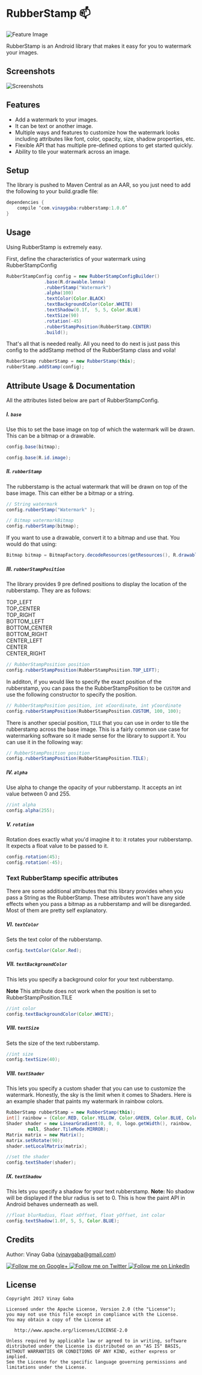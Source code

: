 RubberStamp :mailbox:
================

![Feature Image](images/FeatureImage.png)

RubberStamp is an Android library that makes it easy for you to watermark your images.

Screenshots
------------
![Screenshots](images/screenshots.png)


Features
---------

* Add a watermark to your images.
* It can be text or another image.
* Multiple ways and features to customize how the watermark looks including attributes like font, color, opacity, size, shadow properties, etc.
* Flexible API that has multiple pre-defined options to get started quickly.
* Ability to tile your watermark across an image.


Setup
------
The library is pushed to Maven Central as an AAR, so you just need to add the following to your build.gradle file:
```java
dependencies {
    compile ‘com.vinaygaba:rubberstamp:1.0.0’
}
```

Usage
------
Using RubberStamp is extremely easy.

First, define the characteristics of your watermark using RubberStampConfig

```java
RubberStampConfig config = new RubberStampConfigBuilder()
              .base(R.drawable.lenna)
              .rubberStamp("Watermark")
              .alpha(100)
              .textColor(Color.BLACK)
              .textBackgroundColor(Color.WHITE)
              .textShadow(0.1f,  5, 5, Color.BLUE)
              .textSize(90)
              .rotation(-45)
              .rubberStampPosition(RubberStamp.CENTER)
              .build();
```

That's all that is needed really. All you need to do next is just pass this config to the addStamp method of the RubberStamp class and voila!
```java
RubberStamp rubberStamp = new RubberStamp(this);
rubberStamp.addStamp(config);
```

Attribute Usage & Documentation
--------------------------------
All the attributes listed below are part of RubberStampConfig.

##### I. `base`
Use this to set the base image on top of which the watermark will be drawn. This can be a bitmap or a drawable.

```java
config.base(bitmap);

config.base(R.id.image);
```

##### II. `rubberStamp`
The rubberstamp is the actual watermark that will be drawn on top of the base image. This can either be a bitmap or a string.

```java
// String watermark
config.rubberStamp("Watermark" );

// Bitmap watermarkBitmap
config.rubberStamp(bitmap);
```

If you want to use a drawable, convert it to a bitmap and use that. You would do that using:

```java
Bitmap bitmap = BitmapFactory.decodeResources(getResources(), R.drawable.logo);

```

##### III. `rubberStampPosition`
The library provides 9 pre defined positions to display the location of the rubberstamp. They are as follows:

TOP_LEFT<br/>
TOP_CENTER<br/>
TOP_RIGHT<br/>
BOTTOM_LEFT<br/>
BOTTOM_CENTER<br/>
BOTTOM_RIGHT<br/>
CENTER_LEFT<br/>
CENTER<br/>
CENTER_RIGHT<br/>

```java
// RubberStampPosition position
config.rubberStampPosition(RubberStampPosition.TOP_LEFT);

```

In additon, if you would like to specify the exact position of the rubberstamp, you can pass the the RubberStampPosition to be `CUSTOM` and use the following constructor to specify the position.

```java
// RubberStampPosition position, int xCoordinate, int yCoordinate
config.rubberStampPosition(RubberStampPosition.CUSTOM, 100, 100);
```

There is another special position, `TILE` that you can use in order to tile the rubberstamp across the base image.
This is a fairly common use case for watermarking software so it made sense for the library
to support it. You can use it in the following way:

```java
// RubberStampPosition position
config.rubberStampPosition(RubberStampPosition.TILE);
```

##### IV. `alpha`

Use alpha to change the opacity of your rubberstamp. It accepts an int value between 0 and 255.

```java
//int alpha
config.alpha(255);
```

##### V. `rotation`

Rotation does exactly what you'd imagine it to: it rotates your rubberstamp. It expects a float value
to be passed to it.

```java
config.rotation(45);
config.rotation(-45);
```

### Text RubberStamp specific attributes

There are some additional attributes that this library provides when you pass a String as the RubberStamp.
These attributes won't have any side effects when you pass a bitmap as a rubberstamp and will be disregarded.
Most of them are pretty self explanatory.

##### VI. `textColor`

Sets the text color of the rubberstamp.
```java
config.textColor(Color.Red);
```

##### VII. `textBackgroundColor`

This lets you specify a background color for your text rubberstamp.

<b>Note</b> This attribute does not work when the position is set to RubberStampPosition.TILE

```java
//int color
config.textBackgroundColor(Color.WHITE);
```

##### VIII. `textSize`
Sets the size of the text rubberstamp.

```java
//int size
config.textSize(40);
```

##### VIII. `textShader`

This lets you specify a custom shader that you can use to customize the watermark.
Honestly, the sky is the limit when it comes to Shaders. Here is an example shader that
paints my watermark in rainbow colors.

```java
RubberStamp rubberStamp = new RubberStamp(this);
int[] rainbow = {Color.RED, Color.YELLOW, Color.GREEN, Color.BLUE, Color.MAGENTA};
Shader shader = new LinearGradient(0, 0, 0, logo.getWidth(), rainbow,
        null, Shader.TileMode.MIRROR);
Matrix matrix = new Matrix();
matrix.setRotate(90);
shader.setLocalMatrix(matrix);

//set the shader
config.textShader(shader);
```

##### IX. `textShadow`
This lets you specify a shadow for your text rubberstamp.
<b>Note:</b> No shadow will be displayed if the blur radius is set to 0. This is how the paint
API in Android behaves underneath as well.
```java
//float blurRadius, float xOffset, float yOffset, int color
config.textShadow(1.0f, 5, 5, Color.BLUE);
```

Credits
-----------------
Author: Vinay Gaba (vinaygaba@gmail.com)

<a href="https://plus.google.com/+Vinaygaba">
  <img alt="Follow me on Google+"
       src="https://github.com/gabrielemariotti/cardslib/raw/master/demo/images/g+64.png" />
</a>
<a href="https://twitter.com/vinaygaba">
  <img alt="Follow me on Twitter"
       src="https://github.com/gabrielemariotti/cardslib/raw/master/demo/images/twitter64.png" />
</a>
<a href="https://www.linkedin.com/in/vinaygaba">
  <img alt="Follow me on LinkedIn"
       src="https://github.com/gabrielemariotti/cardslib/raw/master/demo/images/linkedin.png" />
</a>


License
-------

    Copyright 2017 Vinay Gaba

    Licensed under the Apache License, Version 2.0 (the "License");
    you may not use this file except in compliance with the License.
    You may obtain a copy of the License at

       http://www.apache.org/licenses/LICENSE-2.0

    Unless required by applicable law or agreed to in writing, software
    distributed under the License is distributed on an "AS IS" BASIS,
    WITHOUT WARRANTIES OR CONDITIONS OF ANY KIND, either express or implied.
    See the License for the specific language governing permissions and
    limitations under the License.

